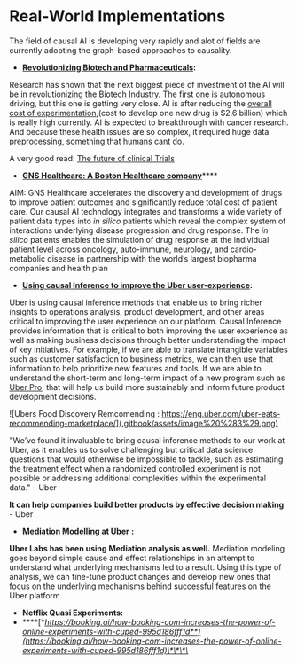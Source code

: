 # Real-World Implementations

The field of causal AI is developing very rapidly and alot of fields are currently adopting the graph-based approaches to causality.  

* [**Revolutionizing Biotech and Pharmaceuticals**](https://opendatascience.com/fastest-growing-sectors-of-ai-investment/)**:**

Research has shown that the next biggest piece of investment of the AI will be in revolutionizing the Biotech Industry. The first one is autonomous driving, but this one is getting very close. AI is after reducing the [overall cost of experimentation](https://www.policymed.com/2014/12/a-tough-road-cost-to-develop-one-new-drug-is-26-billion-approval-rate-for-drugs-entering-clinical-de.html),\(cost to develop one new drug is $2.6 billion\) which is really high currently. AI is expected to breakthrough with cancer research. And because these health issues are so complex, it required huge data preprocessing, something that humans cant do.

A very good read: [The future of clinical Trials](https://www.cbinsights.com/research/clinical-trials-ai-tech-disruption/)

* [**GNS Healthcare: A Boston Healthcare company**](https://www.gnshealthcare.com/)\*\*\*\*

AIM:  GNS Healthcare accelerates the discovery and development of drugs to improve patient outcomes and significantly reduce total cost of patient care. Our causal AI technology integrates and transforms a wide variety of patient data types into _in silico_ patients which reveal the complex system of interactions underlying disease progression and drug response. The _in silico_ patients enables the simulation of drug response at the individual patient level across oncology, auto-immune, neurology, and cardio-metabolic disease in partnership with the world’s largest biopharma companies and health plan

* [**Using causal Inference to improve the Uber user-experience**](https://eng.uber.com/causal-inference-at-uber/)**:**

Uber is using causal inference methods that enable us to bring richer insights to operations analysis, product development, and other areas critical to improving the user experience on our platform.  Causal Inference provides information that is critical to both improving the user experience as well as making business decisions through better understanding the impact of key initiatives.  For example, if we are able to translate intangible variables such as customer satisfaction to business metrics, we can then use that information to help prioritize new features and tools. If we are able to understand the short-term and long-term impact of a new program such as [Uber Pro](https://www.uber.com/newsroom/uberpro/), that will help us build more sustainably and inform future product development decisions.

![Ubers Food Discovery Remcomending : https://eng.uber.com/uber-eats-recommending-marketplace/](.gitbook/assets/image%20%283%29.png)

"We’ve found it invaluable to bring causal inference methods to our work at Uber, as it enables us to solve challenging but critical data science questions that would otherwise be impossible to tackle, such as estimating the treatment effect when a randomized controlled experiment is not possible or addressing additional complexities within the experimental data." - Uber

**It can help companies build better products by effective decision making** - Uber

* [**Mediation Modelling at Uber** ](https://eng.uber.com/mediation-modeling/)**:**

**Uber Labs has been using Mediation analysis as well.** Mediation modeling goes beyond simple cause and effect relationships in an attempt to understand what underlying mechanisms led to a result. Using this type of analysis, we can fine-tune product changes and develop new ones that focus on the underlying mechanisms behind successful features on the Uber platform.

* **Netflix Quasi Experiments:** 
* \*\*\*\*[**https://booking.ai/how-booking-com-increases-the-power-of-online-experiments-with-cuped-995d186fff1d**](https://booking.ai/how-booking-com-increases-the-power-of-online-experiments-with-cuped-995d186fff1d)\*\*\*\*

